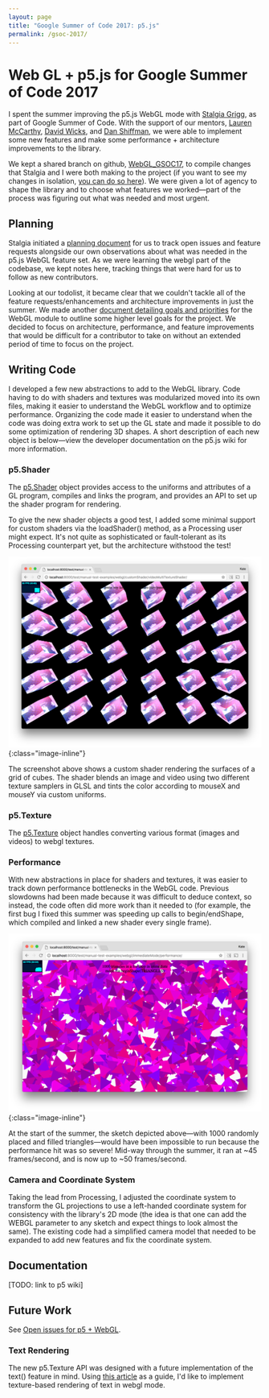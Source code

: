 ```yaml
---
layout: page
title: "Google Summer of Code 2017: p5.js"
permalink: /gsoc-2017/
---
```


# Web GL + p5.js for Google Summer of Code 2017

I spent the summer improving the p5.js WebGL mode with [Stalgia Grigg](https://github.com/mlarghydracept), as part of Google Summer of Code.
With the support of our mentors, [Lauren McCarthy](https://github.com/lmccart), [David Wicks](https://github.com/sansumbrella), and [Dan Shiffman](https://github.com/shiffman), we were able to implement some new features and make some performance + architecture improvements to the library.

We kept a shared branch on github, [WebGL_GSOC17](https://github.com/processing/p5.js/commits/WebGL_GSOC17), to compile changes that Stalgia and I were both making to the project (if you want to see my changes in isolation, [you can do so here](https://github.com/processing/p5.js/commits/WebGL_GSOC17?author=kjhollen)).
We were given a lot of agency to shape the library and to choose what features we worked—part of the process was figuring out what was needed and most urgent.

## Planning
Stalgia initiated a [planning document](https://docs.google.com/document/d/1yMTNsNN2QEhKY2NRNSaxsMCntMzIAuL3eR2_E9ylthc/edit?usp=sharing) for us to track open issues and feature requests alongside our own observations about what was needed in the p5.js WebGL feature set.
As we were learning the webgl part of the codebase, we kept notes here, tracking things that were hard for us to follow as new contributors.

Looking at our todolist, it became clear that we couldn't tackle all of the feature requests/enhancements and architecture improvements in just the summer.
We made another [document detailing goals and priorities](https://docs.google.com/document/d/1ZT27SS_NmVv4c7-2x9_H44xQ7UNmf1wuTpcAraHmB7c/edit?usp=sharing) for the WebGL module to outline some higher level goals for the project.
We decided to focus on architecture, performance, and feature improvements that would be difficult for a contributor to take on without an extended period of time to focus on the project.

## Writing Code
I developed a few new abstractions to add to the WebGL library.
Code having to do with shaders and textures was modularized moved into its own files, making it easier to understand the WebGL workflow and to optimize performance.
Organizing the code made it easier to understand when the code was doing extra work to set up the GL state and made it possible to do some optimization of rendering 3D shapes.
A short description of each new object is below—view the developer documentation on the p5.js wiki for more information.

### p5.Shader
The [p5.Shader](https://github.com/processing/p5.js/blob/WebGL_GSOC17/src/webgl/p5.Shader.js) object provides access to the uniforms and attributes of a GL program, compiles and links the program, and provides an API to set up the shader program for rendering.

To give the new shader objects a good test, I added some minimal support for custom shaders via the loadShader() method, as a Processing user might expect.
It's not quite as sophisticated or fault-tolerant as its Processing counterpart yet, but the architecture withstood the test!

![Screenshot of sketch running in the browser with a grid of cubes. The surface of each cube is rendered with a custom shader that blends an image (depicting the u,v texture grid) with a playing video (depicting hand gestures), and tinted blue/pink according the user's mouseX and mouseY position.](/images/p5js-custom-shader.png){:class="image-inline"}

The screenshot above shows a custom shader rendering the surfaces of a grid of cubes. The shader blends an image and video using two different texture samplers in GLSL and tints the color according to mouseX and mouseY via custom uniforms.

### p5.Texture
The [p5.Texture](https://github.com/processing/p5.js/blob/WebGL_GSOC17/src/webgl/p5.Texture.js) object handles converting various format (images and videos) to webgl textures.

### Performance
With new abstractions in place for shaders and textures, it was easier to track down performance bottlenecks in the WebGL code.
Previous slowdowns had been made because it was difficult to deduce context, so instead, the code often did more work than it needed to (for example, the first bug I fixed this summer was speeding up calls to begin/endShape, which compiled and linked a new shader every single frame).

![Screenshot of sketch running at 50 frames per second while drawing 1000 randomly placed and filled triangles.](/images/p5js-triangles.png){:class="image-inline"}

At the start of the summer, the sketch depicted above—with 1000 randomly placed and filled triangles—would have been impossible to run because the performance hit was so severe! Mid-way through the summer, it ran at ~45 frames/second, and is now up to ~50 frames/second.

### Camera and Coordinate System
Taking the lead from Processing, I adjusted the coordinate system to transform the GL projections to use a left-handed coordinate system for consistency with the library's 2D mode (the idea is that one can add the WEBGL parameter to any sketch and expect things to look almost the same).
The existing code had a simplified camera model that needed to be expanded to add new features and fix the coordinate system.

## Documentation
[TODO: link to p5 wiki]

## Future Work

See [Open issues for p5 + WebGL](https://github.com/processing/p5.js/issues?q=is%3Aissue+is%3Aopen+label%3Aarea%3Awebgl).

### Text Rendering
The new p5.Texture API was designed with a future implementation of the text() feature in mind.
Using [this article](https://www.eventbrite.com/engineering/its-2015-and-drawing-text-is-still-hard-webgl-threejs/) as a guide, I'd like to implement texture-based rendering of text in webgl mode.

